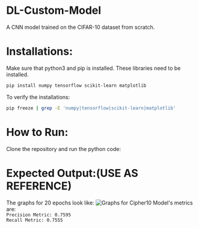 # DL-Custom-Model
A CNN model trained on the CIFAR-10 dataset from scratch.

# Installations:
Make sure that python3 and pip is installed. These libraries need to be installed.
```bash
pip install numpy tensorflow scikit-learn matplotlib
```
To verify the installations:
```bash
pip freeze | grep -E 'numpy|tensorflow|scikit-learn|matplotlib'
```

# How to Run:
Clone the repository and run the python code:


# Expected Output:(USE AS REFERENCE)
The graphs for 20 epochs look like:
![Graphs for Cipher10](https://github.com/user-attachments/assets/c0eccc5b-dc37-4c2d-9ac2-f0a20e7184f6)
Model's metrics are:<br>
`Precision Metric: 0.7595`<br>
`Recall Metric: 0.7555`
